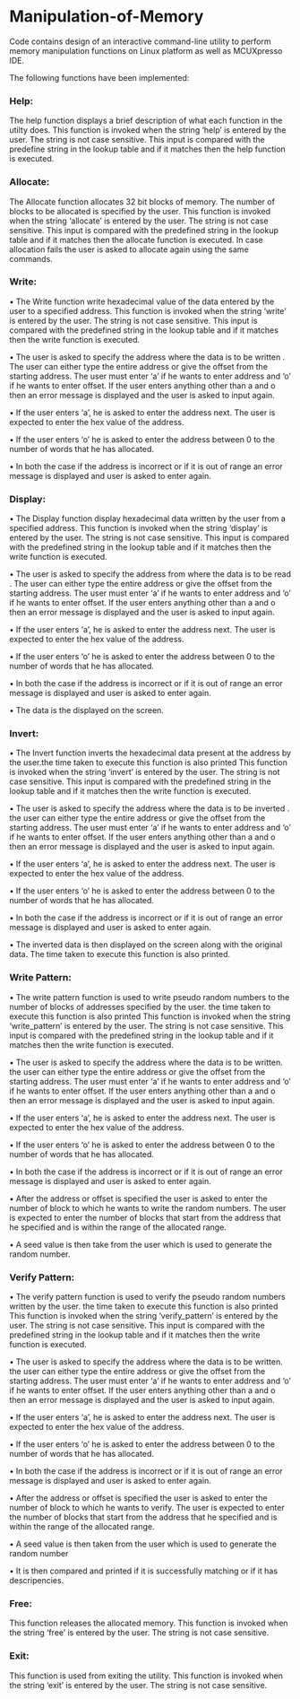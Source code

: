 # Manipulation-of-Memory
Code contains design of an interactive command-line utility to perform memory manipulation functions on Linux platform as well as MCUXpresso IDE.

The following functions have been implemented:

### Help:

The help function displays a brief description of what each function in the utilty does. This function is
invoked when the string ‘help’ is entered by the user. The string is not case sensitive. This input is
compared with the predefine string in the lookup table and if it matches then the help function is
executed.

### **Allocate:**

The Allocate function allocates 32 bit blocks of memory. The number of blocks to be allocated is
specified by the user. This function is invoked when the string ‘allocate’ is entered by the user. The
string is not case sensitive. This input is compared with the predefined string in the lookup table and if it
matches then the allocate function is executed. In case allocation fails the user is asked to allocate again
using the same commands.

### **Write:**

• The Write function write hexadecimal value of the data entered by the user to a specified
address. This function is invoked when the string ‘write’ is entered by the user. The string is not case
sensitive. This input is compared with the predefined string in the lookup table and if it matches then the
write function is executed.

• The user is asked to specify the address where the data is to be written . The user can either type
the entire address or give the offset from the starting address. The user must enter ‘a’ if he wants
to enter address and ‘o’ if he wants to enter offset. If the user enters anything other than a and o
then an error message is displayed and the user is asked to input again.

• If the user enters ‘a’, he is asked to enter the address next. The user is expected to enter the hex
value of the address.

• If the user enters ‘o’ he is asked to enter the address between 0 to the number of words that he
has allocated.

• In both the case if the address is incorrect or if it is out of range an error message is displayed
and user is asked to enter again.

### **Display:**

• The Display function display hexadecimal data written by the user from a specified address.
This function is invoked when the string ‘display’ is entered by the user. The string is not case sensitive.
This input is compared with the predefined string in the lookup table and if it matches then the write
function is executed.

• The user is asked to specify the address from where the data is to be read . The user can either
type the entire address or give the offset from the starting address. The user must enter ‘a’ if he
wants to enter address and ‘o’ if he wants to enter offset. If the user enters anything other than a
and o then an error message is displayed and the user is asked to input again.

• If the user enters ‘a’, he is asked to enter the address next. The user is expected to enter the hex
value of the address.

• If the user enters ‘o’ he is asked to enter the address between 0 to the number of words that he
has allocated.

• In both the case if the address is incorrect or if it is out of range an error message is displayed
and user is asked to enter again.

• The data is the displayed on the screen.

### **Invert:**

• The Invert function inverts the hexadecimal data present at the address by the user.the time taken to
execute this function is also printed This function is invoked when the string ‘invert’ is entered by the
user. The string is not case sensitive. This input is compared with the predefined string in the lookup
table and if it matches then the write function is executed.

• The user is asked to specify the address where the data is to be inverted . the user can either type
the entire address or give the offset from the starting address. The user must enter ‘a’ if he wants
to enter address and ‘o’ if he wants to enter offset. If the user enters anything other than a and o
then an error message is displayed and the user is asked to input again.

• If the user enters ‘a’, he is asked to enter the address next. The user is expected to enter the hex
value of the address.

• If the user enters ‘o’ he is asked to enter the address between 0 to the number of words that he
has allocated.

• In both the case if the address is incorrect or if it is out of range an error message is displayed
and user is asked to enter again.

• The inverted data is then displayed on the screen along with the original data. The time taken to
execute this function is also printed.

### **Write Pattern:**

• The write pattern function is used to write pseudo random numbers to the number of blocks of
addresses specified by the user. the time taken to execute this function is also printed This function is
invoked when the string ‘write_pattern’ is entered by the user. The string is not case sensitive. This input 
is compared with the predefined string in the lookup table and if it matches then the write function is
executed.

• The user is asked to specify the address where the data is to be written. the user can either type
the entire address or give the offset from the starting address. The user must enter ‘a’ if he wants
to enter address and ‘o’ if he wants to enter offset. If the user enters anything other than a and o
then an error message is displayed and the user is asked to input again.

• If the user enters ‘a’, he is asked to enter the address next. The user is expected to enter the hex
value of the address.

• If the user enters ‘o’ he is asked to enter the address between 0 to the number of words that he
has allocated.

• In both the case if the address is incorrect or if it is out of range an error message is displayed
and user is asked to enter again.

• After the address or offset is specified the user is asked to enter the number of block to which he
wants to write the random numbers. The user is expected to enter the number of blocks that start
from the address that he specified and is within the range of the allocated range.

• A seed value is then take from the user which is used to generate the random number.

### **Verify Pattern:**

• The verify pattern function is used to verify the pseudo random numbers written by the user. the time
taken to execute this function is also printed This function is invoked when the string ‘verify_pattern’ is
entered by the user. The string is not case sensitive. This input is compared with the predefined string in
the lookup table and if it matches then the write function is executed.

• The user is asked to specify the address where the data is to be written. the user can either type
the entire address or give the offset from the starting address. The user must enter ‘a’ if he wants
to enter address and ‘o’ if he wants to enter offset. If the user enters anything other than a and o
then an error message is displayed and the user is asked to input again.

• If the user enters ‘a’, he is asked to enter the address next. The user is expected to enter the hex
value of the address.

• If the user enters ‘o’ he is asked to enter the address between 0 to the number of words that he
has allocated.

• In both the case if the address is incorrect or if it is out of range an error message is displayed
and user is asked to enter again.

• After the address or offset is specified the user is asked to enter the number of block to which he
wants to verify. The user is expected to enter the number of blocks that start from the address
that he specified and is within the range of the allocated range.

• A seed value is then taken from the user which is used to generate the random number

• It is then compared and printed if it is successfully matching or if it has descripencies.

### **Free:**

This function releases the allocated memory. This function is invoked when the string ‘free’ is
entered by the user. The string is not case sensitive.

### **Exit:**

This function is used from exiting the utility. This function is invoked when the string ‘exit’ is
entered by the user. The string is not case sensitive.
